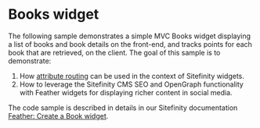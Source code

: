 # Books widget
The following sample demonstrates a simple MVC Books widget displaying a list of books and book details on the front-end, and tracks points for each book that are retrieved, on the client.
The goal of this sample is to demonstrate:
1. How [attribute routing](http://blogs.msdn.com/b/webdev/archive/2013/10/17/attribute-routing-in-asp-net-mvc-5.aspx) can be used in the context of Sitefinity widgets.
2. How to leverage the Sitefinity CMS SEO and OpenGraph functionality with Feather widgets for displaying richer content in social media.

The code sample is described in details in our Sitefinity documentation [Feather: Create a Book widget](http://docs.sitefinity.com/feather-create-a-book-widget). 
